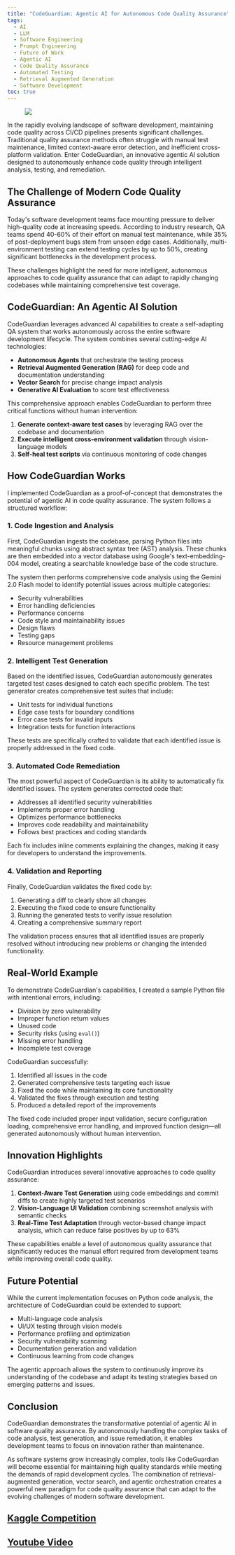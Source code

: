```yaml
---
title: "CodeGuardian: Agentic AI for Autonomous Code Quality Assurance"
tags:
  - AI
  - LLM
  - Software Engineering
  - Prompt Engineering
  - Future of Work
  - Agentic AI
  - Code Quality Assurance
  - Automated Testing
  - Retrieval Augmented Generation
  - Software Development
toc: true
---
```


<figure>
	<a href=""><img src="https://i.imgur.com/22tCvvk.png"></a>
</figure>


In the rapidly evolving landscape of software development, maintaining code quality across CI/CD pipelines presents significant challenges. Traditional quality assurance methods often struggle with manual test maintenance, limited context-aware error detection, and inefficient cross-platform validation. Enter CodeGuardian, an innovative agentic AI solution designed to autonomously enhance code quality through intelligent analysis, testing, and remediation.

## The Challenge of Modern Code Quality Assurance

Today's software development teams face mounting pressure to deliver high-quality code at increasing speeds. According to industry research, QA teams spend 40-60% of their effort on manual test maintenance, while 35% of post-deployment bugs stem from unseen edge cases. Additionally, multi-environment testing can extend testing cycles by up to 50%, creating significant bottlenecks in the development process.

These challenges highlight the need for more intelligent, autonomous approaches to code quality assurance that can adapt to rapidly changing codebases while maintaining comprehensive test coverage.

## CodeGuardian: An Agentic AI Solution

CodeGuardian leverages advanced AI capabilities to create a self-adapting QA system that works autonomously across the entire software development lifecycle. The system combines several cutting-edge AI technologies:

- **Autonomous Agents** that orchestrate the testing process
- **Retrieval Augmented Generation (RAG)** for deep code and documentation understanding
- **Vector Search** for precise change impact analysis
- **Generative AI Evaluation** to score test effectiveness

This comprehensive approach enables CodeGuardian to perform three critical functions without human intervention:

1. **Generate context-aware test cases** by leveraging RAG over the codebase and documentation
2. **Execute intelligent cross-environment validation** through vision-language models
3. **Self-heal test scripts** via continuous monitoring of code changes

## How CodeGuardian Works

I implemented CodeGuardian as a proof-of-concept that demonstrates the potential of agentic AI in code quality assurance. The system follows a structured workflow:

### 1. Code Ingestion and Analysis

First, CodeGuardian ingests the codebase, parsing Python files into meaningful chunks using abstract syntax tree (AST) analysis. These chunks are then embedded into a vector database using Google's text-embedding-004 model, creating a searchable knowledge base of the code structure.

The system then performs comprehensive code analysis using the Gemini 2.0 Flash model to identify potential issues across multiple categories:

- Security vulnerabilities
- Error handling deficiencies
- Performance concerns
- Code style and maintainability issues
- Design flaws
- Testing gaps
- Resource management problems


### 2. Intelligent Test Generation

Based on the identified issues, CodeGuardian autonomously generates targeted test cases designed to catch each specific problem. The test generator creates comprehensive test suites that include:

- Unit tests for individual functions
- Edge case tests for boundary conditions
- Error case tests for invalid inputs
- Integration tests for function interactions

These tests are specifically crafted to validate that each identified issue is properly addressed in the fixed code.

### 3. Automated Code Remediation

The most powerful aspect of CodeGuardian is its ability to automatically fix identified issues. The system generates corrected code that:

- Addresses all identified security vulnerabilities
- Implements proper error handling
- Optimizes performance bottlenecks
- Improves code readability and maintainability
- Follows best practices and coding standards

Each fix includes inline comments explaining the changes, making it easy for developers to understand the improvements.

### 4. Validation and Reporting

Finally, CodeGuardian validates the fixed code by:

1. Generating a diff to clearly show all changes
2. Executing the fixed code to ensure functionality
3. Running the generated tests to verify issue resolution
4. Creating a comprehensive summary report

The validation process ensures that all identified issues are properly resolved without introducing new problems or changing the intended functionality.

## Real-World Example

To demonstrate CodeGuardian's capabilities, I created a sample Python file with intentional errors, including:

- Division by zero vulnerability
- Improper function return values
- Unused code
- Security risks (using `eval()`)
- Missing error handling
- Incomplete test coverage

CodeGuardian successfully:

1. Identified all issues in the code
2. Generated comprehensive tests targeting each issue
3. Fixed the code while maintaining its core functionality
4. Validated the fixes through execution and testing
5. Produced a detailed report of the improvements

The fixed code included proper input validation, secure configuration loading, comprehensive error handling, and improved function design—all generated autonomously without human intervention.


## Innovation Highlights

CodeGuardian introduces several innovative approaches to code quality assurance:

1. **Context-Aware Test Generation** using code embeddings and commit diffs to create highly targeted test scenarios
2. **Vision-Language UI Validation** combining screenshot analysis with semantic checks
3. **Real-Time Test Adaptation** through vector-based change impact analysis, which can reduce false positives by up to 63%

These capabilities enable a level of autonomous quality assurance that significantly reduces the manual effort required from development teams while improving overall code quality.

## Future Potential

While the current implementation focuses on Python code analysis, the architecture of CodeGuardian could be extended to support:

- Multi-language code analysis
- UI/UX testing through vision models
- Performance profiling and optimization
- Security vulnerability scanning
- Documentation generation and validation
- Continuous learning from code changes

The agentic approach allows the system to continuously improve its understanding of the codebase and adapt its testing strategies based on emerging patterns and issues.

## Conclusion

CodeGuardian demonstrates the transformative potential of agentic AI in software quality assurance. By autonomously handling the complex tasks of code analysis, test generation, and issue remediation, it enables development teams to focus on innovation rather than maintenance.

As software systems grow increasingly complex, tools like CodeGuardian will become essential for maintaining high quality standards while meeting the demands of rapid development cycles. The combination of retrieval-augmented generation, vector search, and agentic orchestration creates a powerful new paradigm for code quality assurance that can adapt to the evolving challenges of modern software development.

## [Kaggle Competition](https://www.kaggle.com/competitions/gen-ai-intensive-course-capstone-2025q1)
## [Youtube Video](https://youtu.be/S5f2G7A1Dlw)